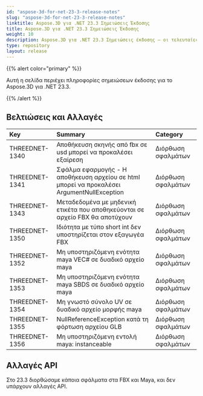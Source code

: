 ```yaml
---
id: "aspose-3d-for-net-23-3-release-notes"
slug: "aspose-3d-for-net-23-3-release-notes"
linktitle: Aspose.3D για .NET 23.3 Σημειώσεις Έκδοσης
title: Aspose.3D για .NET 23.3 Σημειώσεις Έκδοσης
weight: 10
description: Aspose.3D για .NET 23.3 Σημειώσεις έκδοσης – οι τελευταίες ενημερώσεις και διορθώσεις.
type: repository
layout: release
---
```


{{% alert color="primary" %}}

Αυτή η σελίδα περιέχει πληροφορίες σημειώσεων έκδοσης για το Aspose.3D για .NET 23.3.

{{% /alert %}}
## **Βελτιώσεις και Αλλαγές**

|**Key**|**Summary**|**Category**|
| :- | :- | :- |
| THREEDNET-1340 | Αποθήκευση σκηνής από fbx σε usd μπορεί να προκαλέσει εξαίρεση | Διόρθωση σφαλμάτων |
| THREEDNET-1341 | Σφάλμα εφαρμογής - Η αποθήκευση αρχείου σε html μπορεί να προκαλέσει ArgumentNullException | Διόρθωση σφαλμάτων |
| THREEDNET-1343 | Μεταδεδομένα με μηδενική ετικέτα που αποθηκεύονται σε αρχείο FBX θα αποτύχουν | Διόρθωση σφαλμάτων |
| THREEDNET-1350 | Ιδιότητα με τύπο short int δεν υποστηρίζεται στον εξαγωγέα FBX | Διόρθωση σφαλμάτων |
| THREEDNET-1352 | Μη υποστηριζόμενη ενότητα maya VEC# σε δυαδικό αρχείο maya | Διόρθωση σφαλμάτων |
| THREEDNET-1353 | Μη υποστηριζόμενη ενότητα maya SBDS σε δυαδικό αρχείο maya | Διόρθωση σφαλμάτων |
| THREEDNET-1354 | Μη γνωστό σύνολο UV σε δυαδικό αρχείο μορφής maya | Διόρθωση σφαλμάτων |
| THREEDNET-1355 | NullReferenceException κατά τη φόρτωση αρχείου GLB | Διόρθωση σφαλμάτων |
| THREEDNET-1356 | Μη υποστηριζόμενη εντολή maya: instanceable | Διόρθωση σφαλμάτων |


## Αλλαγές API ##

Στο 23.3 διορθώσαμε κάποια σφάλματα στα FBX και Maya, και δεν υπάρχουν αλλαγές API.